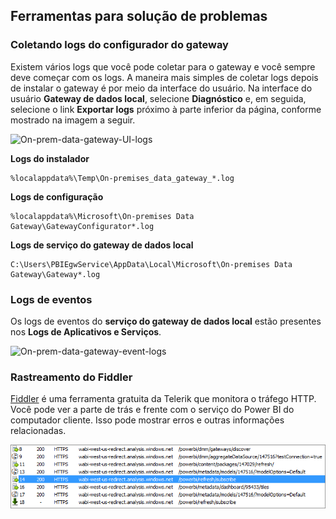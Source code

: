 ## <a name="tools-for-troubleshooting"></a>Ferramentas para solução de problemas
<a name="logs" />

### <a name="collecting-logs-from-the-gateway-configurator"></a>Coletando logs do configurador do gateway
Existem vários logs que você pode coletar para o gateway e você sempre deve começar com os logs. A maneira mais simples de coletar logs depois de instalar o gateway é por meio da interface do usuário. Na interface do usuário **Gateway de dados local**, selecione **Diagnóstico** e, em seguida, selecione o link **Exportar logs** próximo à parte inferior da página, conforme mostrado na imagem a seguir.

![On-prem-data-gateway-UI-logs](./media/gateway-onprem-tshoot-tools-include/gateway-onprem-UI-logs.png)

**Logs do instalador**

    %localappdata%\Temp\On-premises_data_gateway_*.log

**Logs de configuração**

    %localappdata%\Microsoft\On-premises Data Gateway\GatewayConfigurator*.log

**Logs de serviço do gateway de dados local**

    C:\Users\PBIEgwService\AppData\Local\Microsoft\On-premises Data Gateway\Gateway*.log

### <a name="event-logs"></a>Logs de eventos
Os logs de eventos do **serviço do gateway de dados local** estão presentes nos **Logs de Aplicativos e Serviços**.

![On-prem-data-gateway-event-logs](./media/gateway-onprem-tshoot-tools-include/on-prem-data-gateway-event-logs.png)

<a name="fiddler" />

### <a name="fiddler-trace"></a>Rastreamento do Fiddler
[Fiddler](http://www.telerik.com/fiddler) é uma ferramenta gratuita da Telerik que monitora o tráfego HTTP.  Você pode ver a parte de trás e frente com o serviço do Power BI do computador cliente. Isso pode mostrar erros e outras informações relacionadas.

![](media/gateway-onprem-tshoot-tools-include/fiddler.png)


